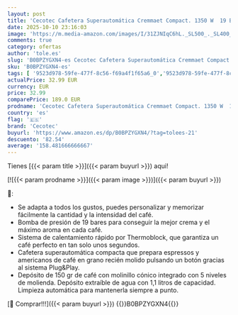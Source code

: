 ```yaml
---
layout: post
title: 'Cecotec Cafetera Superautomática Cremmaet Compact. 1350 W  19 Bares  Sistema de Calentamiento por Thermoblock  Depósito 150 gr Café con Molinillo y 1 1 L  Limpieza Automática'
date: 2025-10-10 23:16:03
image: 'https://m.media-amazon.com/images/I/31ZJNIqC6hL._SL500_._SL400_.jpg'
comments: true
category: ofertas
author: 'tole.es'
slug: 'B0BPZYGXN4-es Cecotec Cafetera Superautomática Cremmaet Compact. 1350 W...'
sku: 'B0BPZYGXN4-es'
tags: [ '9523d978-59fe-477f-8c56-f69a4f1f65a6_0','9523d978-59fe-477f-8c56-f69a4f1f65a6_6001','Arborist Merchandising Root','Cafeteras automáticas','Cafeteras para espresso','Café y Bebidas Calientes','Hogar y cocina','Máquinas cafeteras','Ofertas de electrodomésticos pequeños y grandes','Self Service','Special Features Stores','Utensilios para café y té','cafetera','cecotec','🇪🇸', ]
actualPrice: 32.99 EUR
currency: EUR
price: 32.99
comparePrice: 189.0 EUR
prodname: 'Cecotec Cafetera Superautomática Cremmaet Compact. 1350 W  19 Bares  Sistema de Calentamiento por Thermoblock  Depósito 150 gr Café con Molinillo y 1 1 L  Limpieza Automática'
country: 'es'
flag: '🇪🇸'
brand: 'Cecotec'
buyurl: 'https://www.amazon.es/dp/B0BPZYGXN4/?tag=tolees-21'
descuento: '82.54'
average: '158.481666666667'
---
```


Tienes [{{< param title >}}]({{< param buyurl >}}) aqui!

[![{{< param prodname >}}]({{< param image >}})]({{< param buyurl >}})

🔎:

- Se adapta a todos los gustos, puedes personalizar y memorizar fácilmente la cantidad y la intensidad del café.
- Bomba de presión de 19 bares para conseguir la mejor crema y el máximo aroma en cada café.
- Sistema de calentamiento rápido por Thermoblock, que garantiza un café perfecto en tan solo unos segundos.
- Cafetera superautomática compacta que prepara espressos y americanos de café en grano recién molido pulsando un botón gracias al sistema Plug&Play.
- Depósito de 150 gr de café con molinillo cónico integrado con 5 niveles de molienda. Depósito extraíble de agua con 1,1 litros de capacidad. Limpieza automática para mantenerla siempre a punto.

[🛒 Comprar!!!]({{< param buyurl >}})
{{<world>}}B0BPZYGXN4{{</world>}}
